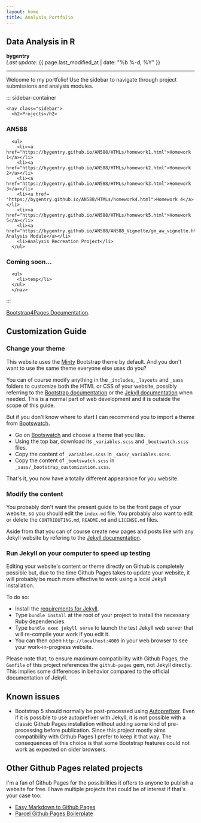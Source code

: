 ```yaml
---
layout: home
title: Analysis Portfolio
---
```


## Data Analysis in R

**bygentry**\
*Last update:* {{ page.last_modified_at \| date: "%b %-d, %Y" }}

------------------------------------------------------------------------

Welcome to my portfolio! Use the sidebar to navigate through project submissions and analysis modules.

::: sidebar-container
```         
<nav class="sidebar">
  <h2>Projects</h2>
```

<h3>AN588</h3>

```         
  <ul>
    <li><a href="https://bygentry.github.io/AN588/HTMLs/homework1.html">Homework 1</a></li>
    <li><a href="https://bygentry.github.io/AN588/HTMLs/homework2.html">Homework 2</a></li>
    <li><a href="https://bygentry.github.io/AN588/HTMLs/homework3.html">Homework 3</a></li>
    <li><a href= "https://bygentry.github.io/AN588/HTMLs/homework4.html">Homework 4</a></li>
    <li><a href="https://bygentry.github.io/AN588/HTMLs/homework5.html">Homework 5</a></li>
    <li><a href="https://bygentry.github.io/AN588/AN588_Vignette/gm_aw_vignette.html">Discriminant Analysis Module</a></li>
    <li>Analysis Recreation Project</li>
  </ul>
```

<h3>Coming soon...</h3>

```         
  <ul>
    <li>temp</li>
  </ul>
  </nav>
```
:::

[Bootstrap4Pages Documentation](https://nicolas-van.github.io/bootstrap-4-github-pages/).

## Customization Guide

### Change your theme

This website uses the [Minty](https://bootswatch.com/minty/) Bootstrap theme by default. And you don't want to use the same theme everyone else uses do you?

You can of course modify anything in the `_includes`, `_layouts` and `_sass` folders to customize both the HTML or CSS of your website, possibly referring to the [Bootstrap documentation](https://getbootstrap.com/) or the [Jekyll documentation](https://jekyllrb.com/) when needed. This is a normal part of web development and it is outside the scope of this guide.

But if you don't know where to start I can recommend you to import a theme from [Bootswatch](https://bootswatch.com/).

-   Go on [Bootswatch](https://bootswatch.com/) and choose a theme that you like.
-   Using the top bar, download its `_variables.scss` and `_bootswatch.scss` files.
-   Copy the content of `_variables.scss` in `_sass/_variables.scss`.
-   Copy the content of `_bootswatch.scss` in `_sass/_bootstrap_customization.scss`.

That's it, you now have a totally different appearance for you website.

### Modify the content

You probably don't want the present guide to be the front page of your website, so you should edit the `index.md` file. You probably also want to edit or delete the `CONTRIBUTING.md`, `README.md` and `LICENSE.md` files.

Aside from that you can of course create new pages and posts like with any Jekyll website by refering to the [Jekyll documentation](https://jekyllrb.com/).

### Run Jekyll on your computer to speed up testing

Editing your website's content or theme directly on Github is completely possible but, due to the time Github Pages takes to update your website, it will probably be much more effective to work using a local Jekyll installation.

To do so:

-   Install the [requirements for Jekyll](https://jekyllrb.com/docs/installation/).
-   Type `bundle install` at the root of your project to install the necessary Ruby dependencies.
-   Type `bundle exec jekyll serve` to launch the test Jekyll web server that will re-compile your work if you edit it.
-   You can then open `http://localhost:4000` in your web browser to see your work-in-progress website.

Please note that, to ensure maximum compatibility with Github Pages, the `Gemfile` of this project references the `github-pages` gem, not Jekyll directly. This implies some differences in behavior compared to the official documentation of Jekyll.

## Known issues

-   Bootstrap 5 should normally be post-processed using [Autoprefixer](https://github.com/postcss/autoprefixer). Even if it is possible to use autoprefixer with Jekyll, it is not possible with a classic Github Pages installation without adding some kind of pre-processing before publication. Since this project mostly aims compatibility with Github Pages I prefer to keep it that way. The consequences of this choice is that some Bootstrap features could not work as expected on older browsers.

## Other Github Pages related projects

I'm a fan of Github Pages for the possibilities it offers to anyone to publish a website for free. I have multiple projects that could be of interest if that's your case too:

-   [Easy Markdown to Github Pages](https://nicolas-van.github.io/easy-markdown-to-github-pages/)
-   [Parcel Github Pages Boilerplate](https://github.com/nicolas-van/parcel-github-pages-boilerplate)
